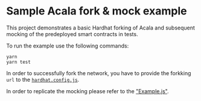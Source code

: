 # Sample Acala fork & mock example

This project demonstrates a basic Hardhat forking of Acala and subsequent mocking of the predeployed smart contracts in tests.

To run the example use the following commands:

```shell
yarn
yarn test
```

In order to successfully fork the network, you have to provide the forkking `url` to the [`hardhat.config.js`](./hardhat.config.js:18).

In order to replicate the mocking please refer to the ["Example.js"](./test/Experiment.js).